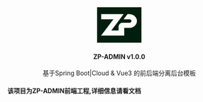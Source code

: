 <div align=center>
<img src="./imgs/logo.png" width="100" height="80"><br>
<h4>ZP-ADMIN v1.0.0</h4>
<span>基于Spring Boot|Cloud & Vue3 的前后端分离后台模板</span>
</div>

#### 该项目为ZP-ADMIN前端工程,详细信息请看文档





